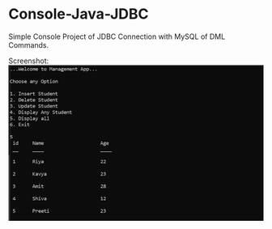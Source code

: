 # Console-Java-JDBC
Simple Console Project of JDBC Connection with MySQL of DML Commands.

Screenshot:
![Picture](./Screenshot/Screenshot.png?raw=true "JDBC Project")